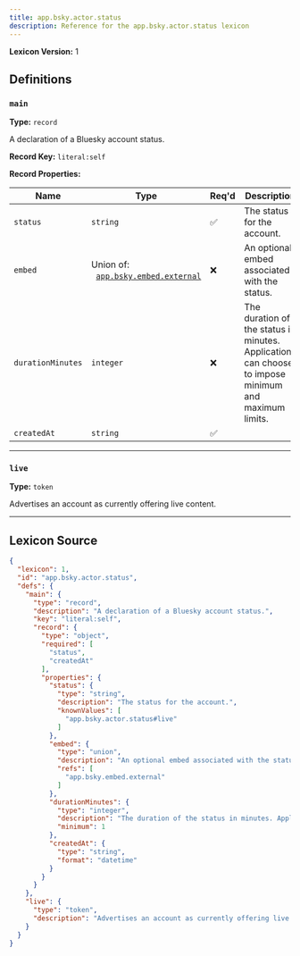 ```yaml
---
title: app.bsky.actor.status
description: Reference for the app.bsky.actor.status lexicon
---
```

**Lexicon Version:** 1

## Definitions

<a name="main"></a>
### `main`

**Type:** `record`

A declaration of a Bluesky account status.

**Record Key:** `literal:self`

**Record Properties:**

| Name | Type | Req'd  | Description | Constraints |
|------|------|----------|-------------|-------------|
| `status` | `string` | ✅  | The status for the account. | Known Values: `app.bsky.actor.status#live` |
| `embed` | Union of:<br/>&nbsp;&nbsp;[`app.bsky.embed.external`](/lexicons/app/bsky/embed/app-bsky-embed-external) | ❌  | An optional embed associated with the status. |  |
| `durationMinutes` | `integer` | ❌  | The duration of the status in minutes. Applications can choose to impose minimum and maximum limits. | Min: 1 |
| `createdAt` | `string` | ✅  |  | Format: `datetime` |

---

<a name="live"></a>
### `live`

**Type:** `token`

Advertises an account as currently offering live content.


---

## Lexicon Source
```json
{
  "lexicon": 1,
  "id": "app.bsky.actor.status",
  "defs": {
    "main": {
      "type": "record",
      "description": "A declaration of a Bluesky account status.",
      "key": "literal:self",
      "record": {
        "type": "object",
        "required": [
          "status",
          "createdAt"
        ],
        "properties": {
          "status": {
            "type": "string",
            "description": "The status for the account.",
            "knownValues": [
              "app.bsky.actor.status#live"
            ]
          },
          "embed": {
            "type": "union",
            "description": "An optional embed associated with the status.",
            "refs": [
              "app.bsky.embed.external"
            ]
          },
          "durationMinutes": {
            "type": "integer",
            "description": "The duration of the status in minutes. Applications can choose to impose minimum and maximum limits.",
            "minimum": 1
          },
          "createdAt": {
            "type": "string",
            "format": "datetime"
          }
        }
      }
    },
    "live": {
      "type": "token",
      "description": "Advertises an account as currently offering live content."
    }
  }
}
```
